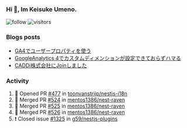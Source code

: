 ### Hi 👋, Im Keisuke Umeno.

<!--
**9renpoto/9renpoto** is a ✨ _special_ ✨ repository because its `README.md` (this file) appears on your GitHub profile.

Here are some ideas to get you started:

- 🔭 I’m currently working on ...
- 🌱 I’m currently learning ...
- 👯 I’m looking to collaborate on ...
- 🤔 I’m looking for help with ...
- 💬 Ask me about ...
- 📫 How to reach me: ...
- 😄 Pronouns: ...
- ⚡ Fun fact: ...
-->

![follow](https://img.shields.io/github/followers/9renpoto?label=Follow&style=social)
![visitors](https://komarev.com/ghpvc/?username=9renpoto&label=Profile%20views&color=0e75b6&style=flat)

### Blogs posts

<!-- BLOG-POST-LIST:START -->
- [GA4でユーザープロパティを使う](https://9renpoto.dev/2021/02/21/google-analytics-4-user-properties/)
- [GoogleAnalytics 4でカスタムディメンションが設定できておらずハマる](https://9renpoto.dev/2021/02/13/google-analytics-4/)
- [CADDi株式会社にJoinしました](https://9renpoto.dev/2020/12/05/join/)
<!-- BLOG-POST-LIST:END -->

### Activity

<!--START_SECTION:activity-->
1. 💪 Opened PR [#477](https://github.com/toonvanstrijp/nestjs-i18n/pull/477) in [toonvanstrijp/nestjs-i18n](https://github.com/toonvanstrijp/nestjs-i18n)
2. 🎉 Merged PR [#524](https://github.com/mentos1386/nest-raven/pull/524) in [mentos1386/nest-raven](https://github.com/mentos1386/nest-raven)
3. 🎉 Merged PR [#525](https://github.com/mentos1386/nest-raven/pull/525) in [mentos1386/nest-raven](https://github.com/mentos1386/nest-raven)
4. 🎉 Merged PR [#526](https://github.com/mentos1386/nest-raven/pull/526) in [mentos1386/nest-raven](https://github.com/mentos1386/nest-raven)
5. ❗️ Closed issue [#1325](https://github.com/g59/nestjs-plugins/issues/1325) in [g59/nestjs-plugins](https://github.com/g59/nestjs-plugins)
<!--END_SECTION:activity-->

<!--START_SECTION:waka-->
<!--END_SECTION:waka-->
